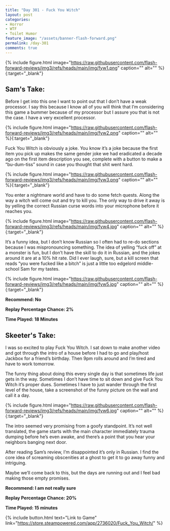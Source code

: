 ```yaml
---
title: "Day 301 - Fuck You Witch"
layout: post
categories:
- Horror
- WTF
- Toilet Humor
feature_image: "/assets/banner-flash-forward.png"
permalink: /day-301
comments: true
---
```


{% include figure.html image="https://raw.githubusercontent.com/flash-forward-reviews/img3/refs/heads/main/img/fyw1.png" caption="" alt="" %}{:target="_blank"}
 
## Sam's Take:

Before I get into this one I want to point out that I don’t have a weak processor. I say this because I know all of you will think that I’m considering this game a bummer because of my processor but I assure you that is not the case. I have a very excellent processor.

{% include figure.html image="https://raw.githubusercontent.com/flash-forward-reviews/img3/refs/heads/main/img/fyw2.png" caption="" alt="" %}{:target="_blank"}

Fuck You Witch is obviously a joke. You know it’s a joke because the first item you pick up makes the same gender joke we had eradicated a decade ago on the first item description you see, complete with a button to make a “bu-dum-tiss” sound in case you thought that shit went hard.

{% include figure.html image="https://raw.githubusercontent.com/flash-forward-reviews/img3/refs/heads/main/img/fyw3.png" caption="" alt="" %}{:target="_blank"}

You enter a nightmare world and have to do some fetch quests. Along the way a witch will come out and try to kill you. The only way to drive it away is by yelling the correct Russian curse words into your microphone before it reaches you.

{% include figure.html image="https://raw.githubusercontent.com/flash-forward-reviews/img3/refs/heads/main/img/fyw4.jpg" caption="" alt="" %}{:target="_blank"}

It’s a funny idea, but I don’t know Russian so I often had to re-do sections because I was mispronouncing something. The idea of yelling “fuck off” at a monster is fun, but I don’t have the skill to do it in Russian, and the jokes around it are at a 10% hit rate. Did I ever laugh, sure, but a kill screen that reads “you were fucked like a bitch” is just a little too edgelord middle-school Sam for my tastes.

{% include figure.html image="https://raw.githubusercontent.com/flash-forward-reviews/img3/refs/heads/main/img/fyw5.jpg" caption="" alt="" %}{:target="_blank"}
 
**Recommend: No**

**Replay Percentage Chance: 2%**

**Time Played: 18 Minutes**

## Skeeter's Take:

I was so excited to play Fuck You Witch. I sat down to make another video and got through the intro of a house before I had to go and play/host Jackbox for a friend’s birthday. Then 9pm rolls around and I’m tired and have to work tomorrow. 

The funny thing about doing this every single day is that sometimes life just gets in the way. Sometimes I don’t have time to sit down and give Fuck You Witch it’s proper dues. Sometimes I have to just wander through the first level of the house, take a screenshot of the funny picture on the wall and call it a day. 

{% include figure.html image="https://raw.githubusercontent.com/flash-forward-reviews/img3/refs/heads/main/img/fyw6.jpg" caption="" alt="" %}{:target="_blank"}

The intro seemed very promising from a goofy standpoint. It’s not well translated, the game starts with the main character immediately trauma dumping before he’s even awake, and there’s a point that you hear your neighbors banging next door. 

After reading Sam’s review, I’m disappointed it’s only in Russian. I find the core idea of screaming obscenities at a ghost to get it to go away funny and intriguing. 

Maybe we’ll come back to this, but the days are running out and I feel bad making those empty promises. 

**Recommend: I am not really sure**

**Replay Percentage Chance: 20%**

**Time Played: 15 minutes**

{% include button.html text="Link to Game" link="https://store.steampowered.com/app/2736020/Fuck_You_Witch/" %}